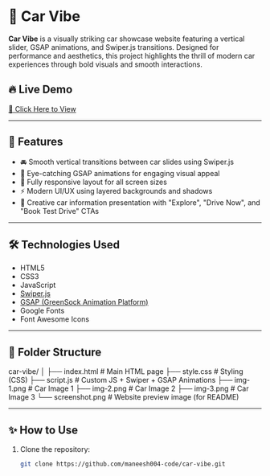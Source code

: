 # 🚗 Car Vibe

**Car Vibe** is a visually striking car showcase website featuring a vertical slider, GSAP animations, and Swiper.js transitions. Designed for performance and aesthetics, this project highlights the thrill of modern car experiences through bold visuals and smooth interactions.

## 🔥 Live Demo
[🔗 Click Here to View](https://maneesh004-code.github.io/car-vibe/)  


---


## 🚀 Features

- 🚘 Smooth vertical transitions between car slides using Swiper.js
- 🎨 Eye-catching GSAP animations for engaging visual appeal
- 📱 Fully responsive layout for all screen sizes
- ⚡ Modern UI/UX using layered backgrounds and shadows
- 📌 Creative car information presentation with "Explore", "Drive Now", and "Book Test Drive" CTAs

---

## 🛠️ Technologies Used

- HTML5
- CSS3
- JavaScript
- [Swiper.js](https://swiperjs.com/)
- [GSAP (GreenSock Animation Platform)](https://greensock.com/gsap/)
- Google Fonts
- Font Awesome Icons

---

## 📁 Folder Structure
car-vibe/
│
├── index.html # Main HTML page
├── style.css # Styling (CSS)
├── script.js # Custom JS + Swiper + GSAP Animations
├── img-1.png # Car Image 1
├── img-2.png # Car Image 2
├── img-3.png # Car Image 3
└── screenshot.png # Website preview image (for README)

---

## ✨ How to Use

1. Clone the repository:
   ```bash
   git clone https://github.com/maneesh004-code/car-vibe.git


